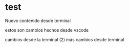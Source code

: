 # test


Nuevo contenido desde terminal

estos son cambios hechos desde vscode




cambios desde la terminal (2)
más cambios desde terminal
